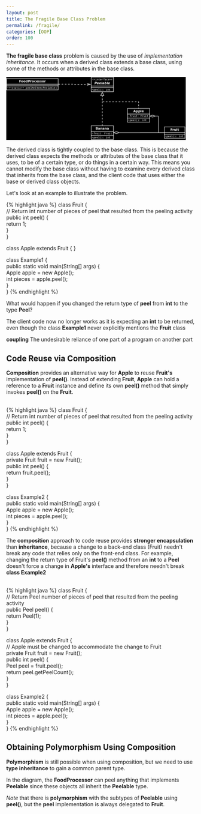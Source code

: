 ```yaml
---
layout: post
title: The Fragile Base Class Problem
permalink: /fragile/
categories: [OOP]
order: 100
---
```

**The fragile base class** problem is caused by the use of _implementation inheritance_. It occurs when a derived class extends a base class, using some of the methods or attributes in the base class.

![Fragile Base Class UML](/assets/fragile_base_class_uml.png)

The derived class is tightly coupled to the base class. This is because the derived class expects the methods or attributes of the base class that it uses, to be of a certain type, or do things in a certain way. This means you cannot modify the base class without having to examine every derived class that inherits from the base class, and the client code that uses either the base or derived class objects.

Let's look at an example to illustrate the problem.

{% highlight java %}
class Fruit {  
  // Return int number of pieces of peel that resulted from the peeling activity  
  public int peel() {  
    return 1;  
  }  
}  
  
class Apple extends Fruit { }  
  
class Example1 {  
  public static void main(String[] args) {  
    Apple apple = new Apple();  
    int pieces = apple.peel();  
  }  
}
{% endhighlight %}

What would happen if you changed the return type of **peel** from **int** to the type **Peel**?

The client code now no longer works as it is expecting an **int** to be returned, even though the class **Example1** never explicitly mentions the **Fruit** class

__coupling__ The undesirable reliance of one part of a program on another part

Code Reuse via Composition
--------------------------

**Composition** provides an alternative way for **Apple** to reuse **Fruit's** implementation of **peel()**. Instead of extending **Fruit**, **Apple** can hold a reference to a **Fruit** instance and define its own **peel()** method that simply invokes **peel()** on the **Fruit**.

   
{% highlight java %}
class Fruit {  
  // Return int number of pieces of peel that resulted from the peeling activity  
  public int peel() {  
    return 1;  
  }  
}  
  
class Apple extends Fruit {  
  private Fruit fruit = new Fruit();  
  public int peel() {  
    return fruit.peel();  
  }  
}  
  
class Example2 {  
  public static void main(String[] args) {  
    Apple apple = new Apple();  
    int pieces = apple.peel();  
  }  
}
{% endhighlight %}

The **composition** approach to code reuse provides **stronger encapsulation** than **inheritance**, because a change to a back-end class (Fruit) needn't break any code that relies only on the front-end class. For example, changing the return type of Fruit's **peel()** method from an **int** to a **Peel** doesn't force a change in **Apple's** interface and therefore needn't break **class Example2**

   
{% highlight java %}
class Fruit {  
  // Return Peel number of pieces of peel that resulted from the peeling activity  
  public Peel peel() {  
    return Peel(1);  
  }  
}  
  
class Apple extends Fruit {  
  // Apple must be changed to accommodate the change to Fruit  
  private Fruit fruit = new Fruit();  
  public int peel() {  
    Peel peel = fruit.peel();  
    return peel.getPeelCount();  
  }  
}  
  
class Example2 {  
  public static void main(String[] args) {  
    Apple apple = new Apple();  
    int pieces = apple.peel();  
  }  
}
{% endhighlight %}

Obtaining Polymorphism Using Composition
----------------------------------------

**Polymorphism** is still possible when using composition, but we need to use **type inheritance** to gain a common parent type.

In the diagram, the **FoodProcessor** can peel anything that implements **Peelable** since these objects all inherit the **Peelable** type.

_Note_ that there is **polymorphism** with the subtypes of **Peelable** using **peel()**, but the **peel** implementation is always delegated to **Fruit**.
